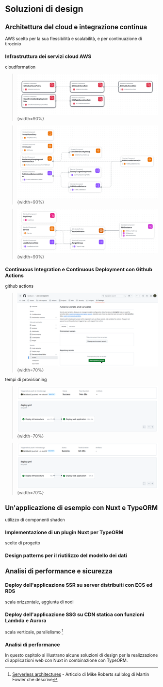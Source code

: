 # Soluzioni di design

## Architettura del cloud e integrazione continua

AWS scelto per la sua flessibilità e scalabilità, e per continuazione di tirocinio

### Infrastruttura dei servizi cloud AWS

cloudformation

> ![Setup](./res/aws-1-setup.png){width=90%}

> ![Infrastructure](./res/aws-2-infrastructure.png){width=90%}

> ![Service](./res/aws-3-infrastructure.png){width=90%}

### Continuous Integration e Continuous Deployment con Github Actions

github actions

> ![Impostazione dei secrets di github](./res/aggiunta-secrets.png){width=70%}

tempi di provisioning

> ![Creazione stack](./res/actions-creazione-stack.png){width=70%}

> ![Aggiornamento stack](./res/actions-aggiornamento.png){width=70%}

## Un'applicazione di esempio con Nuxt e TypeORM

utilizzo di componenti shadcn

### Implementazione di un plugin Nuxt per TypeORM

scelte di progetto

### Design patterns per il riutilizzo del modello dei dati

## Analisi di performance e sicurezza

### Deploy dell'applicazione SSR su server distribuiti con ECS ed RDS

scala orizzontale, aggiunta di nodi

### Deploy dell'applicazione SSG su CDN statica con funzioni Lambda e Aurora

scala verticale, parallelismo [^serverless]

[^serverless]: [Serverless architectures](https://martinfowler.com/articles/serverless.html) - Articolo di Mike Roberts sul blog di Martin Fowler che descrive

### Analisi di performance

In questo capitolo si illustrano alcune soluzioni di design per la realizzazione di applicazioni web con Nuxt in combinazione con TypeORM.
